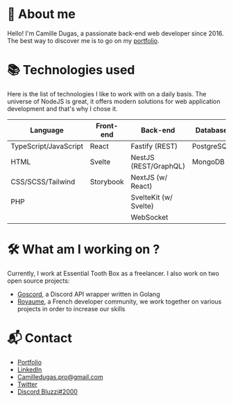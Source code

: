 # 🤔 About me
Hello! I'm Camille Dugas, a passionate back-end web developer since 2016. The best way to discover me is to go on my [portfolio](https://camilledugas.me).

# 📚 Technologies used
Here is the list of technologies I like to work with on a daily basis. The universe of NodeJS is great, it offers modern solutions for web application development and that's why I chose it.

| Language              | Front-end | Back-end              | Database   | DevOps & Tools  |
| --------------------- | --------- | --------------------- | ---------- | --------------- |
| TypeScript/JavaScript | React     | Fastify (REST)        | PostgreSQL | Git/GitHub      |
| HTML                  | Svelte    | NestJS (REST/GraphQL) | MongoDB    | Docker          |
| CSS/SCSS/Tailwind     | Storybook | NextJS (w/ React)     |            | Railway         |
| PHP                   |           | SvelteKit (w/ Svelte) |            |                 |
|                       |           | WebSocket             |            |                 |

# 🛠️ What am I working on ?
Currently, I work at Essential Tooth Box as a freelancer. I also work on two open source projects:
- [Goscord](https://github.com/Goscord), a Discord API wrapper written in Golang
- [Royaume](https://github.com/Virtual-Royaume), a French developer community, we work together on various projects in order to increase our skills

# 📬 Contact
- [Portfolio](https://camilledugas.me)
- [LinkedIn](https://www.linkedin.com/in/camille-dugas)
- [Camilledugas.pro@gmail.com](mailto:camilledugas.pro@gmail.com)
- [Twitter](https://twitter.com/Bluzzi_)
- [Discord Bluzzi#2000](https://discord.com/users/233351173665456129)
